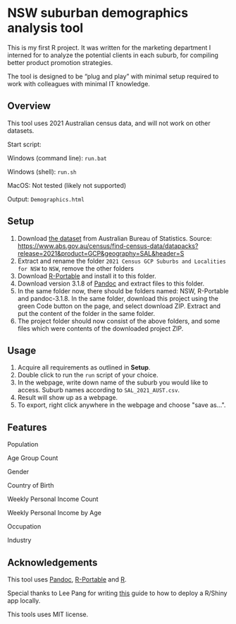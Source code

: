 # NSW suburban demographics analysis tool
This is my first R project. It was written for the marketing department I interned for to analyze the potential clients in each suburb, for compiling better product promotion strategies.

The tool is designed to be “plug and play” with minimal setup required to work with colleagues with minimal IT knowledge. 

## Overview

This tool uses 2021 Australian census data, and will not work on other datasets.

Start script: 

Windows (command line): `run.bat`

Windows (shell): `run.sh`

MacOS: Not tested (likely not supported)

Output: `Demographics.html`

## Setup
1. Download [the dataset](https://www.abs.gov.au/census/find-census-data/datapacks/download/2021_GCP_SAL_for_NSW_short-header.zip) from Australian Bureau of Statistics. Source: https://www.abs.gov.au/census/find-census-data/datapacks?release=2021&product=GCP&geography=SAL&header=S 
2. Extract and rename the folder `2021 Census GCP Suburbs and Localities for NSW` to `NSW`, remove the other folders
3. Download [R-Portable](https://sourceforge.net/projects/rportable/) and install it to this folder.
4. Download version 3.1.8 of [Pandoc](https://github.com/jgm/pandoc/releases/download/3.1.8/pandoc-3.1.8-windows-x86_64.zip) and extract files to this folder.
5. In the same folder now, there should be folders named: NSW, R-Portable and pandoc-3.1.8. In the same folder, download this project using the green Code button on the page, and select download ZIP. Extract and put the content of the folder in the same folder.
6. The project folder should now consist of the above folders, and some files which were contents of the downloaded project ZIP. 

## Usage

1.  Acquire all requirements as outlined in **Setup**.
2.  Double click to run the `run` script of your choice.
3.  In the webpage, write down name of the suburb you would like to access. Suburb names according to `SAL_2021_AUST.csv`.
4.  Result will show up as a webpage.
5.  To export, right click anywhere in the webpage and choose "save as...".

## Features
Population

Age Group Count

Gender

Country of Birth

Weekly Personal Income Count

Weekly Personal Income by Age

Occupation

Industry

## Acknowledgements

This tool uses [Pandoc](https://pandoc.org/), [R-Portable](https://portableapps.com/node/32898) and [R](https://www.r-project.org/). 

Special thanks to Lee Pang for writing [this](https://www.r-bloggers.com/2014/04/deploying-desktop-apps-with-r/) guide to how to deploy a R/Shiny app locally. 

This tools uses MIT license. 
